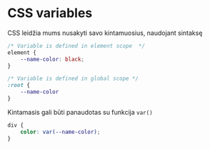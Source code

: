 # CSS variables

CSS leidžia mums nusakyti savo kintamuosius, naudojant sintaksę

```css
/* Variable is defined in element scope  */
element {
    --name-color: black;
}

/* Variable is defined in global scope */
:root {
    --name-color
}
```

Kintamasis gali būti panaudotas su funkcija `var()`

```css
div {
    color: var(--name-color);
}
```

